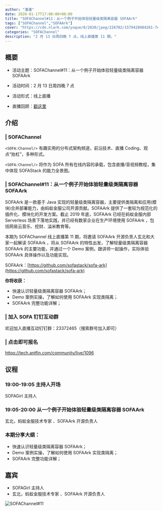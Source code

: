 ```yaml
---
author: "潘潘"
date: 2020-01-17T17:00:00+08:00
title: "SOFAChannel#11：从一个例子开始体验轻量级类隔离容器 SOFAArk"
tags: ["SOFAChannel","SOFAArk"]
cover: "https://cdn.nlark.com/yuque/0/2020/jpeg/226702/1579428984201-7e413fcb-3741-4475-aebf-2172706aac39.jpeg"
categories: "SOFAChannel"
description: "2 月 13 日周四晚 7 点，线上直播第 11 期。"
---
```


## 概要

- 活动主题：SOFAChannel#11：从一个例子开始体验轻量级类隔离容器 SOFAArk

- 活动时间：2 月 13 日周四晚 7 点

- 活动形式：线上直播

- 直播回顾：[戳这里](https://tech.antfin.com/community/live/1096)

## 介绍

### | SOFAChannel

`<SOFA:Channel/>` 有趣实用的分布式架构频道，前沿技术、直播 Coding、观点“抬杠”，多种形式。

`<SOFA:Channel/>` 将作为 SOFA 所有在线内容的承载，包含直播/音视频教程，集中体现 SOFAStack 的能力全景图。

### | SOFAChannel#11：从一个例子开始体验轻量级类隔离容器 SOFAArk

SOFAArk 是一款基于 Java 实现的轻量级类隔离容器，主要提供类隔离和应用(模块)合并部署能力，由蚂蚁金服公司开源贡献。SOFAArk 提供了一套较为规范化的插件化、模块化的开发方案。截止 2019 年底，SOFAArk 已经在蚂蚁金服内部 Serverless 场景下落地实践，并已经有数家企业在生产环境使用 SOFAArk ，包括网易云音乐、挖财、溢米教育等。

本期为 SOFAChannel 线上直播第 11 期，将邀请 SOFAArk 开源负责人玄北和大家一起解读 SOFAArk ，将从 SOFAArk 的特性出发，了解轻量级类隔离容器 SOFAArk 的主要功能，并通过一个 Demo 案例，跟讲师一起操作，实际体验 SOFAArk 具体操作以及功能实现。

SOFAArk：[https://github.com/sofastack/sofa-ark](https://github.com/sofastack/sofa-ark)

**你将收获：**

- 快速认识轻量级类隔离容器 SOFAArk；
- Demo 案例实操，了解如何使用 SOFAArk 实现类隔离；
- SOFAArk 完整功能详解；

### | 加入 SOFA 钉钉互动群

欢迎加入直播互动钉钉群：23372465（搜索群号加入即可）

### | 点击即可报名

<https://tech.antfin.com/community/live/1096>

## 议程

### 19:00-19:05  主持人开场

SOFAGirl 主持人

### 19:05-20:00  从一个例子开始体验轻量级类隔离容器 SOFAArk

玄北，蚂蚁金服技术专家 、SOFAArk 开源负责人

### 本期分享大纲：

- 快速认识轻量级类隔离容器 SOFAArk；
- Demo 案例实操，了解如何使用 SOFAArk 实现类隔离；
- SOFAArk 完整功能详解；

## 嘉宾

- SOFAGirl  主持人
- 玄北，蚂蚁金服技术专家 、SOFAArk 开源负责人

![SOFAChannel#11](https://cdn.nlark.com/yuque/0/2020/jpeg/226702/1579428676896-bee642d9-2ab4-4acb-ba87-8eb32ad19f3e.jpeg)
